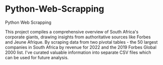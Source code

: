 # Python-Web-Scrapping
Python Web Scrapping

This project compiles a comprehensive overview of South Africa's corporate giants, drawing insights from authoritative sources like Forbes and Jeune Afrique. By scraping data from two pivotal tables - the 50 largest companies in South Africa by revenue for 2022 and the 2019 Forbes Global 2000 list. I've curated valuable information into separate CSV files which can be used for future analysis.
